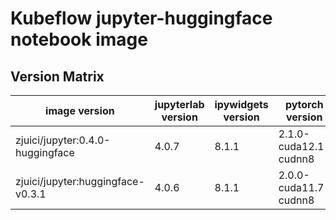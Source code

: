 # Kubeflow jupyter-huggingface notebook image

## Version Matrix

image version | jupyterlab version | ipywidgets version | pytorch version
--- | --- | --- | ---
zjuici/jupyter:0.4.0-huggingface | 4.0.7 | 8.1.1 | 2.1.0-cuda12.1-cudnn8
zjuici/jupyter:huggingface-v0.3.1 | 4.0.6 | 8.1.1 | 2.0.0-cuda11.7-cudnn8
